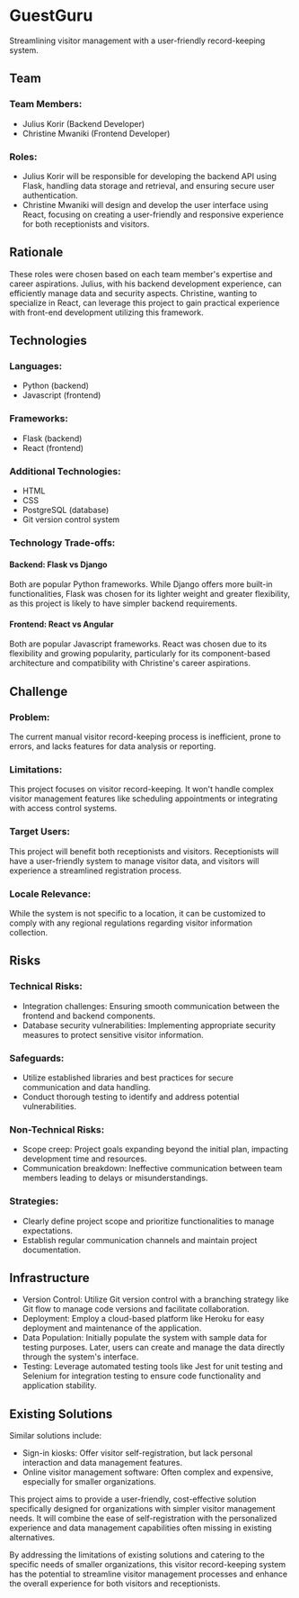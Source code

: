 # GuestGuru

Streamlining visitor management with a user-friendly record-keeping system.

## Team

### Team Members:

- Julius Korir (Backend Developer)
- Christine Mwaniki (Frontend Developer)

### Roles:

- Julius Korir will be responsible for developing the backend API using Flask, handling data storage and retrieval, and ensuring secure user authentication.
- Christine Mwaniki will design and develop the user interface using React, focusing on creating a user-friendly and responsive experience for both receptionists and visitors.

## Rationale

These roles were chosen based on each team member's expertise and career aspirations. Julius, with his backend development experience, can efficiently manage data and security aspects. Christine, wanting to specialize in React, can leverage this project to gain practical experience with front-end development utilizing this framework.

## Technologies

### Languages:

- Python (backend)
- Javascript (frontend)

### Frameworks:

- Flask (backend)
- React (frontend)

### Additional Technologies:

- HTML
- CSS
- PostgreSQL (database)
- Git version control system

### Technology Trade-offs:

#### Backend: Flask vs Django

Both are popular Python frameworks. While Django offers more built-in functionalities, Flask was chosen for its lighter weight and greater flexibility, as this project is likely to have simpler backend requirements.

#### Frontend: React vs Angular

Both are popular Javascript frameworks. React was chosen due to its flexibility and growing popularity, particularly for its component-based architecture and compatibility with Christine's career aspirations.

## Challenge

### Problem:

The current manual visitor record-keeping process is inefficient, prone to errors, and lacks features for data analysis or reporting.

### Limitations:

This project focuses on visitor record-keeping. It won't handle complex visitor management features like scheduling appointments or integrating with access control systems.

### Target Users:

This project will benefit both receptionists and visitors. Receptionists will have a user-friendly system to manage visitor data, and visitors will experience a streamlined registration process.

### Locale Relevance:

While the system is not specific to a location, it can be customized to comply with any regional regulations regarding visitor information collection.

## Risks

### Technical Risks:

- Integration challenges: Ensuring smooth communication between the frontend and backend components.
- Database security vulnerabilities: Implementing appropriate security measures to protect sensitive visitor information.

### Safeguards:

- Utilize established libraries and best practices for secure communication and data handling.
- Conduct thorough testing to identify and address potential vulnerabilities.

### Non-Technical Risks:

- Scope creep: Project goals expanding beyond the initial plan, impacting development time and resources.
- Communication breakdown: Ineffective communication between team members leading to delays or misunderstandings.

### Strategies:

- Clearly define project scope and prioritize functionalities to manage expectations.
- Establish regular communication channels and maintain project documentation.

## Infrastructure

- Version Control: Utilize Git version control with a branching strategy like Git flow to manage code versions and facilitate collaboration.
- Deployment: Employ a cloud-based platform like Heroku for easy deployment and maintenance of the application.
- Data Population: Initially populate the system with sample data for testing purposes. Later, users can create and manage the data directly through the system's interface.
- Testing: Leverage automated testing tools like Jest for unit testing and Selenium for integration testing to ensure code functionality and application stability.

## Existing Solutions

Similar solutions include:

- Sign-in kiosks: Offer visitor self-registration, but lack personal interaction and data management features.
- Online visitor management software: Often complex and expensive, especially for smaller organizations.

This project aims to provide a user-friendly, cost-effective solution specifically designed for organizations with simpler visitor management needs. It will combine the ease of self-registration with the personalized experience and data management capabilities often missing in existing alternatives.

By addressing the limitations of existing solutions and catering to the specific needs of smaller organizations, this visitor record-keeping system has the potential to streamline visitor management processes and enhance the overall experience for both visitors and receptionists.

